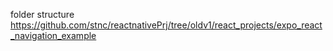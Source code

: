 
folder structure
https://github.com/stnc/reactnativePrj/tree/oldv1/react_projects/expo_react_navigation_example